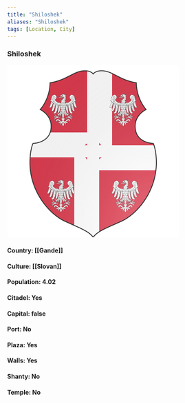 ```yaml
---
title: "Shiloshek"
aliases: "Shiloshek"
tags: [Location, City]
---
```

### Shiloshek
![](attachment/93fc0cade20e565e1ea47cbfc3088702.svg)

#### Country: [[Gande]]

#### Culture: [[Slovan]]

#### Population: 4.02

#### Citadel: Yes

#### Capital: false

#### Port: No

#### Plaza: Yes

#### Walls: Yes

#### Shanty: No

#### Temple: No

